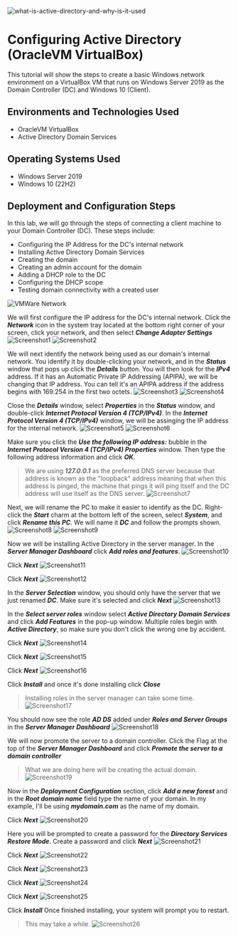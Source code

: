 ![what-is-active-directory-and-why-is-it-used](https://github.com/Brandon-Baker11/Configuring-Active-Directory/assets/140644499/b70fada4-5e40-4341-b2d3-36ab560c0227)
# Configuring Active Directory (OracleVM VirtualBox)
This tutorial will show the steps to create a basic Windows network environment on a VirtualBox VM that runs on Windows Server 2019 as the Domain Controller (DC) and Windows 10 (Client).

## Environments and Technologies Used
- OracleVM VirtualBox
- Active Directory Domain Services

## Operating Systems Used
- Windows Server 2019
- Windows 10 (22H2)

## Deployment and Configuration Steps
In this lab, we will go through the steps of connecting a client machine to your Domain Controller (DC). These steps include:

- Configuring the IP Address for the DC's internal network
- Installing Active Directory Domain Services
- Creating the domain
- Creating an admin account for the domain
- Adding a DHCP role to the DC
- Configuring the DHCP scope
- Testing domain connectivity with a created user

![VMWare Network](https://github.com/Brandon-Baker11/Configuring-Active-Directory/assets/140644499/d5aa3be6-9445-4bfe-bce3-7959eaa5e5a9)


We will first configure the IP address for the DC's internal network. Click the ***Network*** icon in the system tray located at the bottom right corner of your screen, click your network, and then select ***Change Adapter Settings***
![Screenshot1](https://github.com/Brandon-Baker11/Configuring-Active-Directory/assets/140644499/89f52ce1-dd2a-4e7b-9087-9e0424191977)
![Screenshot2](https://github.com/Brandon-Baker11/Configuring-Active-Directory/assets/140644499/bd4da9fc-ad1b-4ed6-9619-a949eb704f69)


We will next identify the network being used as our domain's internal network. You identify it by double-clicking your network, and in the ***Status*** window that pops up click the ***Details*** button. You will then look for the ***IPv4*** address. If it has an Automatic Private IP Addressing (APIPA), we will be changing that IP address. You can tell it's an APIPA address if the address begins with 169.254 in the first two octets.
![Screenshot3](https://github.com/Brandon-Baker11/Configuring-Active-Directory/assets/140644499/29bb4617-f78e-483f-9e29-b9620974bbae)
![Screenshot4](https://github.com/Brandon-Baker11/Configuring-Active-Directory/assets/140644499/ad698356-f21b-449e-a825-e02450a267c4)


Close the ***Details*** window, select ***Properties*** in the ***Status*** window, and double-click ***Internet Protocol Version 4 (TCP/IPv4)***. In the ***Internet Protocol Version 4 (TCP/IPv4)*** window, we will be assinging the IP address for the internal network.
![Screenshot5](https://github.com/Brandon-Baker11/Configuring-Active-Directory/assets/140644499/5cf4308f-e591-4509-8874-c2a69cb2bbaf)
![Screenshot6](https://github.com/Brandon-Baker11/Configuring-Active-Directory/assets/140644499/8399f98d-dbe0-4684-8da7-b999842c7e8d)


Make sure you click the ***Use the following IP address:*** bubble in the ***Internet Protocol Version 4 (TCP/IPv4) Properties*** window. Then type the following address information and click ***OK***.
> We are using ***127.0.0.1*** as the preferred DNS server because that address is known as the "loopback" address meaning that when this address is pinged, the machine that pings it will ping itself and the DC address will use itself as the DNS server.
![Screenshot7](https://github.com/Brandon-Baker11/Configuring-Active-Directory/assets/140644499/ebbcd7eb-84e8-45ae-82d6-211f94557b91)


Next, we will rename the PC to make it easier to identify as the DC. Right-click the ***Start*** charm at the bottom left of the screen, select ***System***, and click ***Rename this PC***. We will name it ***DC*** and follow the prompts shown.
![Screenshot8](https://github.com/Brandon-Baker11/Configuring-Active-Directory/assets/140644499/b13d78ca-82c7-46ab-8fde-f0a5b06611e5)
![Screenshot9](https://github.com/Brandon-Baker11/Configuring-Active-Directory/assets/140644499/e65c5d0e-a025-477b-b11c-2255d70111ee)


Now we will be installing Active Directory in the server manager. In the ***Server Manager Dashboard*** click ***Add roles and features***.
![Screenshot10](https://github.com/Brandon-Baker11/Configuring-Active-Directory/assets/140644499/191ef064-7e70-400a-b046-1a8f0e00a340)


Click ***Next***
![Screenshot11](https://github.com/Brandon-Baker11/Configuring-Active-Directory/assets/140644499/a405e88f-0a3d-40ef-8bc9-7dfac476fbdc)


Click ***Next***
![Screenshot12](https://github.com/Brandon-Baker11/Configuring-Active-Directory/assets/140644499/7fbd63ce-1d8e-437a-a57a-f8810b9a4c52)


In the ***Server Selection*** window, you should only have the server that we just renamed ***DC***. Make sure it's selected and click ***Next***
![Screenshot13](https://github.com/Brandon-Baker11/Configuring-Active-Directory/assets/140644499/f387b1d5-cd31-4e83-ba84-5e7aa10cc171)


In the ***Select server roles*** window select ***Active Directory Domain Services*** and click ***Add Features*** in the pop-up window. Multiple roles begin with ***Active Directory***, so make sure you don't click the wrong one by accident.

Click ***Next***
![Screenshot14](https://github.com/Brandon-Baker11/Configuring-Active-Directory/assets/140644499/2667e6d3-9b39-49aa-9ab9-4db236df1ee2)


Click ***Next***
![Screenshot15](https://github.com/Brandon-Baker11/Configuring-Active-Directory/assets/140644499/1c5ca714-2512-4804-9466-af8e3775e145)


Click ***Next***
![Screenshot16](https://github.com/Brandon-Baker11/Configuring-Active-Directory/assets/140644499/57d2d87d-0211-4b21-a745-0d0d34f95b2c)


Click ***Install*** and once it's done installing click ***Close***
> Installing roles in the server manager can take some time.
![Screenshot17](https://github.com/Brandon-Baker11/Configuring-Active-Directory/assets/140644499/32e79243-eddf-4947-a695-f76b995eacd6)


You should now see the role ***AD DS*** added under ***Roles and Server Groups*** in the ***Server Manager Dashboard***
![Screenshot18](https://github.com/Brandon-Baker11/Configuring-Active-Directory/assets/140644499/85ffbf0e-1eac-4e31-a250-5510db8464b9)


We will now promote the server to a domain controller. Click the Flag at the top of the ***Server Manager Dashboard*** and click ***Promote the server to a domain controller***
> What we are doing here will be creating the actual domain.
![Screenshot19](https://github.com/Brandon-Baker11/Configuring-Active-Directory/assets/140644499/c0fa3e9c-0401-4323-a584-61cd00222d78)


Now in the ***Deployment Configuration*** section, click ***Add a new forest*** and in the ***Root domain name*** field type the name of your domain. In my example, I'll be using ***mydomain.com*** as the name of my domain. 

Click ***Next***
![Screenshot20](https://github.com/Brandon-Baker11/Configuring-Active-Directory/assets/140644499/4617a804-df76-401e-a57d-847a073205fc)


Here you will be prompted to create a password for the ***Directory Services Restore Mode***. Create a password and click ***Next***
![Screenshot21](https://github.com/Brandon-Baker11/Configuring-Active-Directory/assets/140644499/a4ccdaaf-14dc-4dbd-9454-0987183fd608)


Click ***Next***
![Screenshot22](https://github.com/Brandon-Baker11/Configuring-Active-Directory/assets/140644499/18c685c5-1d35-4ad0-957c-861767b2047b)


Click ***Next***
![Screenshot23](https://github.com/Brandon-Baker11/Configuring-Active-Directory/assets/140644499/4d2cbb6c-0bd2-46b5-a1c4-e9cd6d1aeb07)


Click ***Next***
![Screenshot24](https://github.com/Brandon-Baker11/Configuring-Active-Directory/assets/140644499/d63da796-d3f6-40d1-b300-ad6d384a7d00)


Click ***Next***
![Screenshot25](https://github.com/Brandon-Baker11/Configuring-Active-Directory/assets/140644499/dc4f5afb-a0a8-4869-9589-39d5f84fca09)


Click ***Install***
Once finished installing, your system will prompt you to restart.
> This may take a while.
![Screenshot26](https://github.com/Brandon-Baker11/Configuring-Active-Directory/assets/140644499/6829af79-1965-49cc-b4c5-49cf9ef478f7)





















































